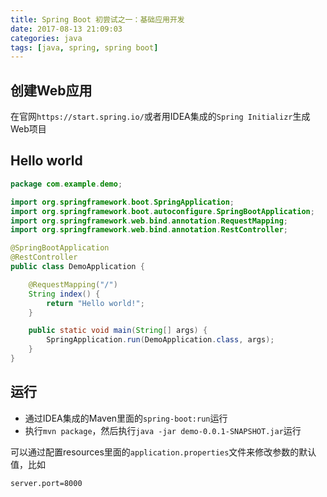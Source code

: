 ```yaml
---
title: Spring Boot 初尝试之一：基础应用开发
date: 2017-08-13 21:09:03
categories: java
tags: [java, spring, spring boot]
---
```

## 创建Web应用
在官网`https://start.spring.io/`或者用IDEA集成的`Spring Initializr`生成Web项目

<!-- more -->

## Hello world
```java
package com.example.demo;

import org.springframework.boot.SpringApplication;
import org.springframework.boot.autoconfigure.SpringBootApplication;
import org.springframework.web.bind.annotation.RequestMapping;
import org.springframework.web.bind.annotation.RestController;

@SpringBootApplication
@RestController
public class DemoApplication {

    @RequestMapping("/")
    String index() {
        return "Hello world!";
    }

    public static void main(String[] args) {
        SpringApplication.run(DemoApplication.class, args);
    }
}
```

## 运行
* 通过IDEA集成的Maven里面的`spring-boot:run`运行
* 执行`mvn package`，然后执行`java -jar demo-0.0.1-SNAPSHOT.jar`运行

可以通过配置resources里面的`application.properties`文件来修改参数的默认值，比如
```
server.port=8000
```
